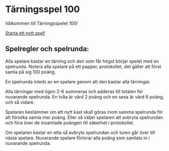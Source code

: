 Tärningsspel 100
====================

Välkommen till Tärningsspelet 100!

[Starta ett nytt spel!](play_dice/init)

Spelregler och spelrunda:
----------------
Alla spelare kastar en tärning och den som får högst börjar spelet med en spelrunda.
Notera alla spelare på ett papper, protokollet, det gäller att först samla på sig 100 poäng.

En spelrunda inleds av en spelare genom att den kastar alla tärningar.

Alla tärningar med ögon 2-6 summeras och adderas till totalen för nuvarande spelrunda. En tvåa är värd 2 poäng och en sexa är värd 6 poäng, och så vidare.

Spelaren bestämmer om ett nytt kast skall göras inom samma spelrunda för att försöka samla mer poäng. Eller så väljer spelaren att avbryta spelrundan och föra över de insamlade poängen till säkerhet i protokollet.

Om spelaren kastar en etta så avbryts spelrundan och turen går över till nästa spelare. Nuvarande spelare förlorar alla poäng som samlats in i nuvarande spelrunda.
